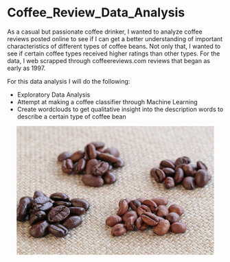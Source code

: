 # Coffee_Review_Data_Analysis

As a casual but passionate coffee drinker, I wanted to analyze coffee reviews posted online to see if I can get a better understanding of important characteristics of different types of coffee beans. Not only that, I wanted to see if certain coffee types received higher ratings than other types. For the data, I web scrapped through coffeereviews.com reviews that began as early as 1997.

For this data analysis I will do the following:

  - Exploratory Data Analysis
  - Attempt at making a coffee classifier through Machine Learning
  - Create wordclouds to get qualitative insight into the description words to describe a certain type of coffee bean

<p align="center">
  <img width="460" height="300" src="4typesofcoffee.jpg">
</p>

